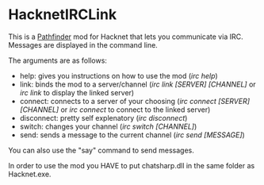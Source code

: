 # HacknetIRCLink

This is a [Pathfinder](https://github.com/Arkhist/Hacknet-Pathfinder) mod for Hacknet that lets you communicate via IRC. 
Messages are displayed in the command line.

The arguments are as follows:
* help: gives you instructions on how to use the mod (*irc help*)
* link: binds the mod to a server/channel (*irc link [SERVER] [CHANNEL]* or *irc link* to display the linked server)
* connect: connects to a server of your choosing (*irc connect [SERVER] [CHANNEL]* or *irc connect* to connect to the linked server)
* disconnect: pretty self explenatory (*irc disconnect*)
* switch: changes your channel (*irc switch [CHANNEL]*)
* send: sends a message to the current channel (*irc send [MESSAGE]*)

You can also use the "say" command to send messages.

In order to use the mod you HAVE to put chatsharp.dll in the same folder as Hacknet.exe.
